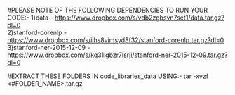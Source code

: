 #PLEASE NOTE OF THE FOLLOWING DEPENDENCIES TO RUN YOUR CODE:-
 1)data - https://www.dropbox.com/s/vdb2zgbsvn7sct1/data.tar.gz?dl=0  
 2)stanford-corenlp - https://www.dropbox.com/s/iihs8vimsyd8f32/stanford-corenlp.tar.gz?dl=0  
 3)stanford-ner-2015-12-09 - https://www.dropbox.com/s/kq31lgbzr7lsrji/stanford-ner-2015-12-09.tar.gz?dl=0  
 
#EXTRACT THESE FOLDERS IN code_libraries_data USING:-
 tar -xvzf <#FOLDER_NAME>.tar.gz
